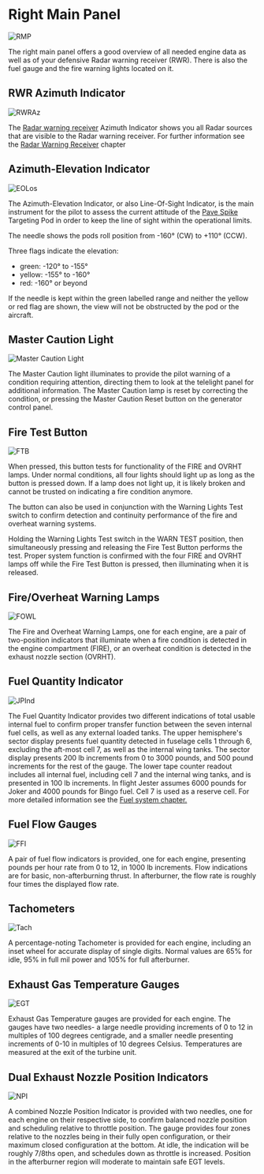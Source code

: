 # Right Main Panel

![RMP](../../img/RMP.jpg)

The right main panel offers a good overview of all needed engine data as well as of your defensive
Radar warning receiver (RWR). There is also the fuel gauge and the fire warning lights located on
it.

## RWR Azimuth Indicator

![RWRAz](../../img/RWRAz.jpg)

The [Radar warning receiver](../../systems/radar_warning_receiver.md) Azimuth Indicator shows you
all Radar sources that are visible to the Radar warning receiver. For further information see the
[Radar Warning Receiver](../../systems/radar_warning_receiver.md) chapter

## Azimuth-Elevation Indicator

![EOLos](../../img/EOLos.jpg)

The Azimuth-Elevation Indicator, or also Line-Of-Sight Indicator, is the main
instrument for the pilot to assess the current attitude of
the [Pave Spike](../../systems/weapon_systems/pave_spike/overview.md)
Targeting Pod in order to keep the line of sight within the operational limits.

The needle shows the pods roll position from -160° (CW) to +110° (CCW).

Three flags indicate the elevation:

- green: -120° to -155°
- yellow: -155° to -160°
- red: -160° or beyond

If the needle is kept within the green labelled range and neither the yellow or
red flag are shown, the view will not be obstructed by the pod or the aircraft.

## Master Caution Light

![Master Caution Light](../../img/pilot_master_caution.jpg)

The Master Caution light illuminates to provide the pilot warning of a condition
requiring attention, directing them to look at the telelight panel for
additional information. The Master Caution lamp is reset by correcting the
condition, or pressing the Master Caution Reset button on the generator control
panel.

## Fire Test Button

![FTB](../../img/pilot_fire_test_button.jpg)

When pressed, this button tests for functionality of the FIRE and OVRHT lamps.
Under normal conditions, all four lights should light up as long as the button
is pressed down. If a lamp does not light up, it is likely broken and cannot be
trusted on indicating a fire condition anymore.

The button can also be used in conjunction with the Warning Lights Test switch
to confirm detection and continuity performance of the fire and overheat warning
systems.

Holding the Warning Lights Test switch in the WARN TEST position, then
simultaneously pressing and releasing the Fire Test Button performs the test.
Proper system function is confirmed with the four FIRE and OVRHT lamps off while
the Fire Test Button is pressed, then illuminating when it is released.

## Fire/Overheat Warning Lamps

![FOWL](../../img/pilot_fire_overheat.jpg)

The Fire and Overheat Warning Lamps, one for each engine, are a pair of
two-position indicators that illuminate when a fire condition is detected in the
engine compartment (FIRE), or an overheat condition is detected in the exhaust
nozzle section (OVRHT).

## Fuel Quantity Indicator

![JPInd](../../img/JPInd.jpg)

The Fuel Quantity Indicator provides two different indications of total usable
internal fuel to confirm proper transfer function between the seven internal
fuel cells, as well as any external loaded tanks. The upper hemisphere's sector
display presents fuel quantity detected in fuselage cells 1 through 6, excluding
the aft-most cell 7, as well as the internal wing tanks. The sector display
presents 200 lb increments from 0 to 3000 pounds, and 500 pound increments for
the rest of the gauge. The lower tape counter readout includes all internal
fuel, including cell 7 and the internal wing tanks, and is presented in 100 lb
increments. In flight Jester assumes 6000 pounds for Joker and 4000 pounds for Bingo fuel.
Cell 7 is used as a reserve cell. For more detailed information see the
[Fuel system chapter.](../../systems/flight_controls/fuel_system.md)

## Fuel Flow Gauges

![FFI](../../img/FFI.jpg)

A pair of fuel flow indicators is provided, one for each engine, presenting
pounds per hour rate from 0 to 12, in 1000 lb increments. Flow indications are
for basic, non-afterburning thrust. In afterburner, the flow rate is roughly
four times the displayed flow rate.

## Tachometers

![Tach](../../img/Tach.jpg)

A percentage-noting Tachometer is provided for each engine, including an inset
wheel for accurate display of single digits. Normal values are 65% for idle, 95% in full mil power
and 105% for full afterburner.

## Exhaust Gas Temperature Gauges

![EGT](../../img/EGT.jpg)

Exhaust Gas Temperature gauges are provided for each engine. The gauges have two
needles- a large needle providing increments of 0 to 12 in multiples of 100
degrees centigrade, and a smaller needle presenting increments of 0-10 in
multiples of 10 degrees Celsius. Temperatures are measured at the exit of the
turbine unit.

## Dual Exhaust Nozzle Position Indicators

![NPI](../../img/NPI.jpg)

A combined Nozzle Position Indicator is provided with two needles, one for each
engine on their respective side, to confirm balanced nozzle position and
scheduling relative to throttle position. The gauge provides four zones relative
to the nozzles being in their fully open configuration, or their maximum closed
configuration at the bottom. At idle, the indication will be roughly 7/8ths
open, and schedules down as throttle is increased. Position in the afterburner
region will moderate to maintain safe EGT levels.
